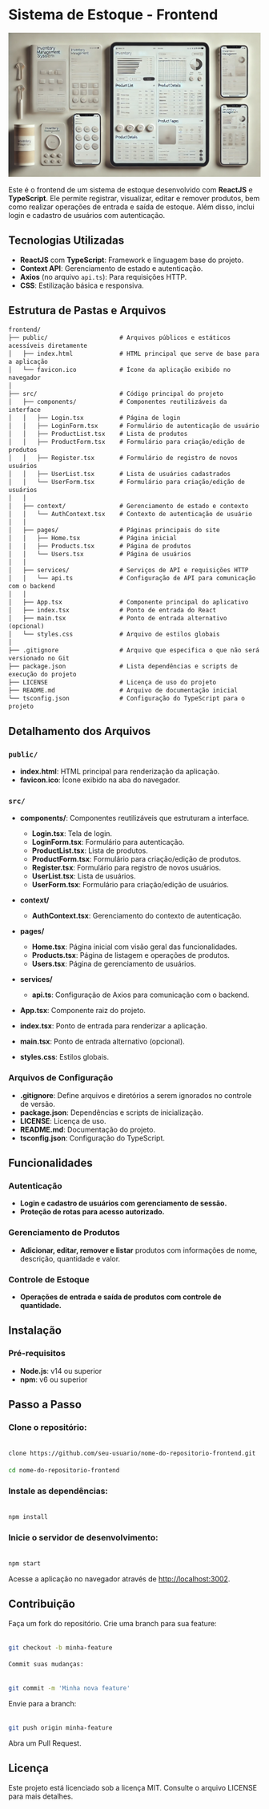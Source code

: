 # Sistema de Estoque - Frontend

![Sistema de Estoque](f2d52f38-2793-427a-8321-df70e06dab17.webp)

Este é o frontend de um sistema de estoque desenvolvido com **ReactJS** e **TypeScript**. Ele permite registrar, visualizar, editar e remover produtos, bem como realizar operações de entrada e saída de estoque. Além disso, inclui login e cadastro de usuários com autenticação.

## Tecnologias Utilizadas
- **ReactJS** com **TypeScript**: Framework e linguagem base do projeto.
- **Context API**: Gerenciamento de estado e autenticação.
- **Axios** (no arquivo `api.ts`): Para requisições HTTP.
- **CSS**: Estilização básica e responsiva.

## Estrutura de Pastas e Arquivos

```plaintext
frontend/
├── public/                    # Arquivos públicos e estáticos acessíveis diretamente
│   ├── index.html             # HTML principal que serve de base para a aplicação
│   └── favicon.ico            # Ícone da aplicação exibido no navegador
│
├── src/                       # Código principal do projeto
│   ├── components/            # Componentes reutilizáveis da interface
│   │   ├── Login.tsx          # Página de login
│   │   ├── LoginForm.tsx      # Formulário de autenticação de usuário
│   │   ├── ProductList.tsx    # Lista de produtos
│   │   ├── ProductForm.tsx    # Formulário para criação/edição de produtos
│   │   ├── Register.tsx       # Formulário de registro de novos usuários
│   │   ├── UserList.tsx       # Lista de usuários cadastrados
│   │   └── UserForm.tsx       # Formulário para criação/edição de usuários
│   │
│   ├── context/               # Gerenciamento de estado e contexto
│   │   └── AuthContext.tsx    # Contexto de autenticação de usuário
│   │
│   ├── pages/                 # Páginas principais do site
│   │   ├── Home.tsx           # Página inicial
│   │   ├── Products.tsx       # Página de produtos
│   │   └── Users.tsx          # Página de usuários
│   │
│   ├── services/              # Serviços de API e requisições HTTP
│   │   └── api.ts             # Configuração de API para comunicação com o backend
│   │
│   ├── App.tsx                # Componente principal do aplicativo
│   ├── index.tsx              # Ponto de entrada do React
│   ├── main.tsx               # Ponto de entrada alternativo (opcional)
│   └── styles.css             # Arquivo de estilos globais
│
├── .gitignore                 # Arquivo que especifica o que não será versionado no Git
├── package.json               # Lista dependências e scripts de execução do projeto
├── LICENSE                    # Licença de uso do projeto
├── README.md                  # Arquivo de documentação inicial
└── tsconfig.json              # Configuração do TypeScript para o projeto
```
## Detalhamento dos Arquivos

### `public/`
- **index.html**: HTML principal para renderização da aplicação.
- **favicon.ico**: Ícone exibido na aba do navegador.

### `src/`
- **components/**: Componentes reutilizáveis que estruturam a interface.
  - **Login.tsx**: Tela de login.
  - **LoginForm.tsx**: Formulário para autenticação.
  - **ProductList.tsx**: Lista de produtos.
  - **ProductForm.tsx**: Formulário para criação/edição de produtos.
  - **Register.tsx**: Formulário para registro de novos usuários.
  - **UserList.tsx**: Lista de usuários.
  - **UserForm.tsx**: Formulário para criação/edição de usuários.

- **context/**
  - **AuthContext.tsx**: Gerenciamento do contexto de autenticação.

- **pages/**
  - **Home.tsx**: Página inicial com visão geral das funcionalidades.
  - **Products.tsx**: Página de listagem e operações de produtos.
  - **Users.tsx**: Página de gerenciamento de usuários.

- **services/**
  - **api.ts**: Configuração de Axios para comunicação com o backend.

- **App.tsx**: Componente raiz do projeto.
- **index.tsx**: Ponto de entrada para renderizar a aplicação.
- **main.tsx**: Ponto de entrada alternativo (opcional).
- **styles.css**: Estilos globais.

### Arquivos de Configuração
- **.gitignore**: Define arquivos e diretórios a serem ignorados no controle de versão.
- **package.json**: Dependências e scripts de inicialização.
- **LICENSE**: Licença de uso.
- **README.md**: Documentação do projeto.
- **tsconfig.json**: Configuração do TypeScript.

## Funcionalidades

### Autenticação
- **Login e cadastro de usuários com gerenciamento de sessão.**
- **Proteção de rotas para acesso autorizado.**

### Gerenciamento de Produtos
- **Adicionar, editar, remover e listar** produtos com informações de nome, descrição, quantidade e valor.

### Controle de Estoque
- **Operações de entrada e saída de produtos com controle de quantidade.**

## Instalação

### Pré-requisitos
- **Node.js**: v14 ou superior
- **npm**: v6 ou superior

## Passo a Passo
### Clone o repositório:

```bash

clone https://github.com/seu-usuario/nome-do-repositorio-frontend.git

cd nome-do-repositorio-frontend

```
### Instale as dependências:

```bash

npm install

```
### Inicie o servidor de desenvolvimento:

```bash

npm start

```
Acesse a aplicação no navegador através de [http://localhost:3002](http://localhost:3002).

## Contribuição
Faça um fork do repositório.
Crie uma branch para sua feature:

```bash

git checkout -b minha-feature

Commit suas mudanças:

```

```bash

git commit -m 'Minha nova feature'

```
Envie para a branch:

```bash

git push origin minha-feature
```

Abra um Pull Request.

## Licença
Este projeto está licenciado sob a licença MIT. Consulte o arquivo LICENSE para mais detalhes.

